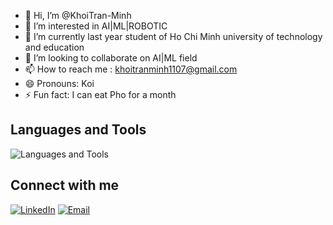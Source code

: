 - 👋 Hi, I’m @KhoiTran-Minh
- 👀 I’m interested in AI|ML|ROBOTIC
- 🌱 I’m currently last year student of Ho Chi Minh university of technology and education 
- 💞️ I’m looking to collaborate on AI|ML field
- 📫 How to reach me : khoitranminh1107@gmail.com
- 😄 Pronouns: Koi
- ⚡ Fun fact: I can eat Pho for a month
## Languages and Tools
![Languages and Tools](https://skillicons.dev/icons?i=python,tensorflow,pytorch,opencv,matlab,cpp,git,github)
## Connect with me
[![LinkedIn](https://img.shields.io/badge/-LinkedIn-blue?style=flat&logo=Linkedin&logoColor=white)](https://www.linkedin.com/in/khoi-tran-602954291/)
[![Email](https://img.shields.io/badge/-Email-c14438?style=flat&logo=Gmail&logoColor=white)](mailto:khoitranminh1107@gmail.com)
<!---
KhoiTran-Minh/KhoiTran-Minh is a ✨ special ✨ repository because its `README.md` (this file) appears on your GitHub profile.
You can click the Preview link to take a look at your changes.
--->
